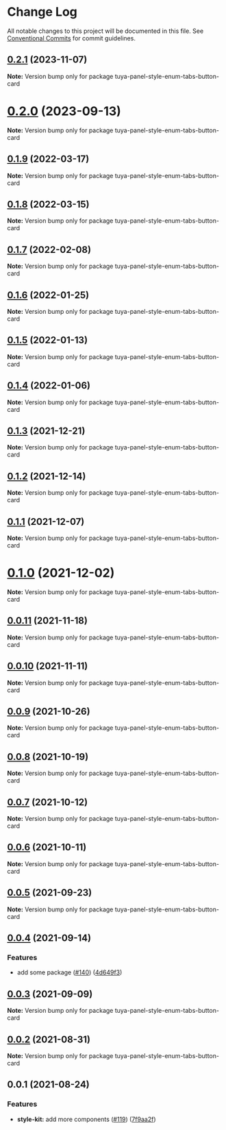 # Change Log

All notable changes to this project will be documented in this file.
See [Conventional Commits](https://conventionalcommits.org) for commit guidelines.

## [0.2.1](https://github.com/tuya/tuya-panel-kit/compare/tuya-panel-style-enum-tabs-button-card@0.2.0...tuya-panel-style-enum-tabs-button-card@0.2.1) (2023-11-07)

**Note:** Version bump only for package tuya-panel-style-enum-tabs-button-card





# [0.2.0](https://github.com/tuya/tuya-panel-kit/compare/tuya-panel-style-enum-tabs-button-card@0.1.9...tuya-panel-style-enum-tabs-button-card@0.2.0) (2023-09-13)

**Note:** Version bump only for package tuya-panel-style-enum-tabs-button-card





## [0.1.9](https://github.com/tuya/tuya-panel-kit/compare/tuya-panel-style-enum-tabs-button-card@0.1.8...tuya-panel-style-enum-tabs-button-card@0.1.9) (2022-03-17)

**Note:** Version bump only for package tuya-panel-style-enum-tabs-button-card





## [0.1.8](https://github.com/tuya/tuya-panel-kit/compare/tuya-panel-style-enum-tabs-button-card@0.1.7...tuya-panel-style-enum-tabs-button-card@0.1.8) (2022-03-15)

**Note:** Version bump only for package tuya-panel-style-enum-tabs-button-card





## [0.1.7](https://github.com/tuya/tuya-panel-kit/compare/tuya-panel-style-enum-tabs-button-card@0.1.6...tuya-panel-style-enum-tabs-button-card@0.1.7) (2022-02-08)

**Note:** Version bump only for package tuya-panel-style-enum-tabs-button-card





## [0.1.6](https://github.com/tuya/tuya-panel-kit/compare/tuya-panel-style-enum-tabs-button-card@0.1.5...tuya-panel-style-enum-tabs-button-card@0.1.6) (2022-01-25)

**Note:** Version bump only for package tuya-panel-style-enum-tabs-button-card





## [0.1.5](https://github.com/tuya/tuya-panel-kit/compare/tuya-panel-style-enum-tabs-button-card@0.1.4...tuya-panel-style-enum-tabs-button-card@0.1.5) (2022-01-13)

**Note:** Version bump only for package tuya-panel-style-enum-tabs-button-card





## [0.1.4](https://github.com/tuya/tuya-panel-kit/compare/tuya-panel-style-enum-tabs-button-card@0.1.3...tuya-panel-style-enum-tabs-button-card@0.1.4) (2022-01-06)

**Note:** Version bump only for package tuya-panel-style-enum-tabs-button-card





## [0.1.3](https://github.com/tuya/tuya-panel-kit/compare/tuya-panel-style-enum-tabs-button-card@0.1.2...tuya-panel-style-enum-tabs-button-card@0.1.3) (2021-12-21)

**Note:** Version bump only for package tuya-panel-style-enum-tabs-button-card





## [0.1.2](https://github.com/tuya/tuya-panel-kit/compare/tuya-panel-style-enum-tabs-button-card@0.1.1...tuya-panel-style-enum-tabs-button-card@0.1.2) (2021-12-14)

**Note:** Version bump only for package tuya-panel-style-enum-tabs-button-card





## [0.1.1](https://github.com/tuya/tuya-panel-kit/compare/tuya-panel-style-enum-tabs-button-card@0.0.11...tuya-panel-style-enum-tabs-button-card@0.1.1) (2021-12-07)

**Note:** Version bump only for package tuya-panel-style-enum-tabs-button-card





# [0.1.0](https://github.com/tuya/tuya-panel-kit/compare/tuya-panel-style-enum-tabs-button-card@0.0.11...tuya-panel-style-enum-tabs-button-card@0.1.0) (2021-12-02)

**Note:** Version bump only for package tuya-panel-style-enum-tabs-button-card





## [0.0.11](https://github.com/tuya/tuya-panel-kit/compare/tuya-panel-style-enum-tabs-button-card@0.0.10...tuya-panel-style-enum-tabs-button-card@0.0.11) (2021-11-18)

**Note:** Version bump only for package tuya-panel-style-enum-tabs-button-card





## [0.0.10](https://github.com/tuya/tuya-panel-kit/compare/tuya-panel-style-enum-tabs-button-card@0.0.9...tuya-panel-style-enum-tabs-button-card@0.0.10) (2021-11-11)

**Note:** Version bump only for package tuya-panel-style-enum-tabs-button-card





## [0.0.9](https://github.com/tuya/tuya-panel-kit/compare/tuya-panel-style-enum-tabs-button-card@0.0.8...tuya-panel-style-enum-tabs-button-card@0.0.9) (2021-10-26)

**Note:** Version bump only for package tuya-panel-style-enum-tabs-button-card





## [0.0.8](https://github.com/tuya/tuya-panel-kit/compare/tuya-panel-style-enum-tabs-button-card@0.0.6...tuya-panel-style-enum-tabs-button-card@0.0.8) (2021-10-19)

**Note:** Version bump only for package tuya-panel-style-enum-tabs-button-card





## [0.0.7](https://github.com/tuya/tuya-panel-kit/compare/tuya-panel-style-enum-tabs-button-card@0.0.6...tuya-panel-style-enum-tabs-button-card@0.0.7) (2021-10-12)

**Note:** Version bump only for package tuya-panel-style-enum-tabs-button-card





## [0.0.6](https://github.com/tuya/tuya-panel-kit/compare/tuya-panel-style-enum-tabs-button-card@0.0.5...tuya-panel-style-enum-tabs-button-card@0.0.6) (2021-10-11)

**Note:** Version bump only for package tuya-panel-style-enum-tabs-button-card





## [0.0.5](https://github.com/tuya/tuya-panel-kit/compare/tuya-panel-style-enum-tabs-button-card@0.0.4...tuya-panel-style-enum-tabs-button-card@0.0.5) (2021-09-23)

**Note:** Version bump only for package tuya-panel-style-enum-tabs-button-card





## [0.0.4](https://github.com/tuya/tuya-panel-kit/compare/tuya-panel-style-enum-tabs-button-card@0.0.3...tuya-panel-style-enum-tabs-button-card@0.0.4) (2021-09-14)


### Features

* add some package ([#140](https://github.com/tuya/tuya-panel-kit/issues/140)) ([4d649f3](https://github.com/tuya/tuya-panel-kit/commit/4d649f3020ac96bc9aa16c0d27f925b13244317c))





## [0.0.3](https://github.com/tuya/tuya-panel-kit/compare/tuya-panel-style-enum-tabs-button-card@0.0.2...tuya-panel-style-enum-tabs-button-card@0.0.3) (2021-09-09)

**Note:** Version bump only for package tuya-panel-style-enum-tabs-button-card





## [0.0.2](https://github.com/tuya/tuya-panel-kit/compare/tuya-panel-style-enum-tabs-button-card@0.0.1...tuya-panel-style-enum-tabs-button-card@0.0.2) (2021-08-31)

**Note:** Version bump only for package tuya-panel-style-enum-tabs-button-card





## 0.0.1 (2021-08-24)


### Features

* **style-kit:** add more components ([#119](https://github.com/tuya/tuya-panel-kit/issues/119)) ([7f9aa2f](https://github.com/tuya/tuya-panel-kit/commit/7f9aa2fecf01c73760eeb88fcc09703ccef3afca))
